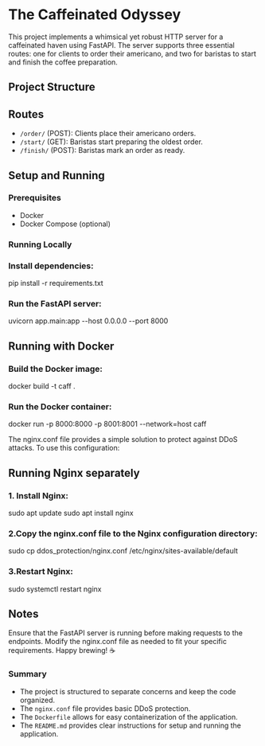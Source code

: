 # The Caffeinated Odyssey

This project implements a whimsical yet robust HTTP server for a caffeinated haven using FastAPI. The server supports three essential routes: one for clients to order their americano, and two for baristas to start and finish the coffee preparation.

## Project Structure

## Routes

- `/order/` (POST): Clients place their americano orders.
- `/start/` (GET): Baristas start preparing the oldest order.
- `/finish/` (POST): Baristas mark an order as ready.

## Setup and Running

### Prerequisites

- Docker
- Docker Compose (optional)

### Running Locally

### Install dependencies:
pip install -r requirements.txt

### Run the FastAPI server:
uvicorn app.main:app --host 0.0.0.0 --port 8000


## Running with Docker

### Build the Docker image:
docker build -t caff .

### Run the Docker container:
docker run -p 8000:8000 -p 8001:8001 --network=host caff


The nginx.conf file provides a simple solution to protect against DDoS attacks. To use this configuration:

## Running Nginx separately
###  1. Install Nginx:
sudo apt update
sudo apt install nginx

### 2.Copy the nginx.conf file to the Nginx configuration directory:
sudo cp ddos_protection/nginx.conf /etc/nginx/sites-available/default

### 3.Restart Nginx:
sudo systemctl restart nginx



## Notes
Ensure that the FastAPI server is running before making requests to the endpoints.
Modify the nginx.conf file as needed to fit your specific requirements.
Happy brewing! ☕️

### Summary
- The project is structured to separate concerns and keep the code organized.
- The `nginx.conf` file provides basic DDoS protection.
- The `Dockerfile` allows for easy containerization of the application.
- The `README.md` provides clear instructions for setup and running the application.



